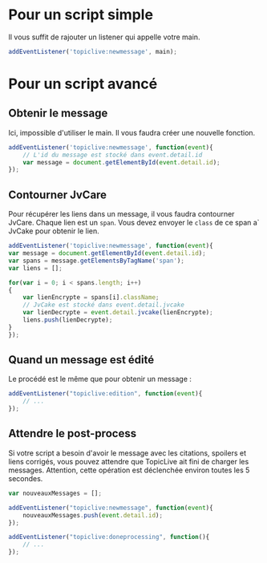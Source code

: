 # Pour un script simple

Il vous suffit de rajouter un listener qui appelle votre main.

```javascript
addEventListener('topiclive:newmessage', main);
```

# Pour un script avancé

## Obtenir le message

Ici, impossible d'utiliser le main. Il vous faudra créer une nouvelle fonction.

```javascript
addEventListener('topiclive:newmessage', function(event){
	// L'id du message est stocké dans event.detail.id
	var message = document.getElementById(event.detail.id);
});
```

## Contourner JvCare

Pour récupérer les liens dans un message, il vous faudra contourner JvCare. Chaque lien est un `span`.
Vous devez envoyer le `class` de ce span а̀ JvCake pour obtenir le lien.

```javascript
addEventListener('topiclive:newmessage', function(event){
var message = document.getElementById(event.detail.id);
var spans = message.getElementsByTagName('span');
var liens = [];

for(var i = 0; i < spans.length; i++)
{
	var lienEncrypte = spans[i].className;
	// JvCake est stocké dans event.detail.jvcake
	var lienDecrypte = event.detail.jvcake(lienEncrypte);
	liens.push(lienDecrypte);
}
});
```

## Quand un message est édité

Le procédé est le même que pour obtenir un message :

```javascript
addEventListener("topiclive:edition", function(event){
	// ...
});
```

## Attendre le post-process

Si votre script a besoin d'avoir le message avec les citations, spoilers et liens corrigés, vous pouvez attendre que TopicLive ait fini de charger les messages.
Attention, cette opération est déclenchée environ toutes les 5 secondes.

```javascript
var nouveauxMessages = [];

addEventListener("topiclive:newmessage", function(event){
	nouveauxMessages.push(event.detail.id);
});

addEventListener("topiclive:doneprocessing", function(){
	// ...
});
```
